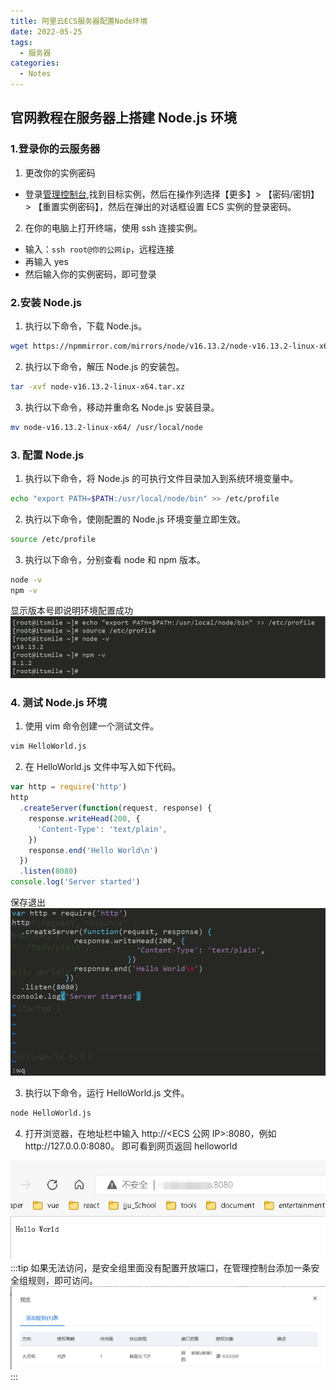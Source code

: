```yaml
---
title: 阿里云ECS服务器配置Node环境
date: 2022-05-25
tags:
  - 服务器
categories:
  - Notes
---
```


## 官网教程在服务器上搭建 Node.js 环境

### 1.登录你的云服务器

1. 更改你的实例密码

- 登录[管理控制台](https://ecs.console.aliyun.com/#/home),找到目标实例，然后在操作列选择【更多】> 【密码/密钥】 > 【重置实例密码】，然后在弹出的对话框设置 ECS 实例的登录密码。

2. 在你的电脑上打开终端，使用 ssh 连接实例。

- 输入：`ssh root@你的公网ip`，远程连接
- 再输入 yes
- 然后输入你的实例密码，即可登录

### 2.安装 Node.js

1. 执行以下命令，下载 Node.js。

```sh
wget https://npmmirror.com/mirrors/node/v16.13.2/node-v16.13.2-linux-x64.tar.xz
```

2. 执行以下命令，解压 Node.js 的安装包。

```sh
tar -xvf node-v16.13.2-linux-x64.tar.xz
```

3. 执行以下命令，移动并重命名 Node.js 安装目录。

```sh
mv node-v16.13.2-linux-x64/ /usr/local/node
```

### 3. 配置 Node.js

1.  执行以下命令，将 Node.js 的可执行文件目录加入到系统环境变量中。

```sh
echo "export PATH=$PATH:/usr/local/node/bin" >> /etc/profile
```

2. 执行以下命令，使刚配置的 Node.js 环境变量立即生效。

```sh
source /etc/profile
```

3. 执行以下命令，分别查看 node 和 npm 版本。

```sh
node -v
npm -v
```

显示版本号即说明环境配置成功
![1](./images/1.png)

### 4. 测试 Node.js 环境

1. 使用 vim 命令创建一个测试文件。

```sh
vim HelloWorld.js
```

2. 在 HelloWorld.js 文件中写入如下代码。

```js
var http = require('http')
http
  .createServer(function(request, response) {
    response.writeHead(200, {
      'Content-Type': 'text/plain',
    })
    response.end('Hello World\n')
  })
  .listen(8080)
console.log('Server started')
```

保存退出
![2](./images/2.png)

3. 执行以下命令，运行 HelloWorld.js 文件。

```sh
node HelloWorld.js
```

4. 打开浏览器，在地址栏中输入 http://<ECS 公网 IP>:8080，例如http://127.0.0.0:8080。
   即可看到网页返回 helloworld

![4](./images/4.png)
:::tip
如果无法访问，是安全组里面没有配置开放端口，在管理控制台添加一条安全组规则，即可访问。
![3](./images/3.png)
:::
